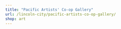 ```yaml
---
title: "Pacific Artists' Co-op Gallery"
url: /lincoln-city/pacific-artists-co-op-gallery/
shop: art
---
```

